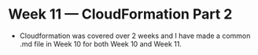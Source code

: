 # Week 11 — CloudFormation Part 2

- Cloudformation was covered over 2 weeks and I have made a common .md file in Week 10 for both Week 10 and Week 11.
